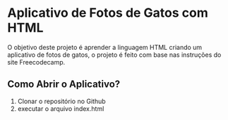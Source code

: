 # Aplicativo de Fotos de Gatos com HTML

O objetivo deste projeto é aprender a linguagem HTML criando um aplicativo de fotos de gatos, o projeto é feito com base nas instruções do site Freecodecamp.

## Como Abrir o Aplicativo?
1. Clonar o repositório no Github
2. executar o arquivo index.html

